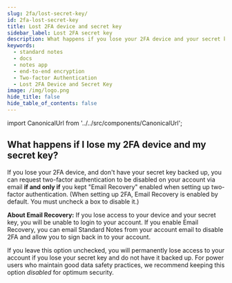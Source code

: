 ```yaml
---
slug: 2fa/lost-secret-key/
id: 2fa-lost-secret-key
title: Lost 2FA device and secret key
sidebar_label: Lost 2FA secret key
description: What happens if you lose your 2FA device and your secret key.
keywords:
  - standard notes
  - docs
  - notes app
  - end-to-end encryption
  - Two-factor Authentication
  - Lost 2FA Device and Secret Key
image: /img/logo.png
hide_title: false
hide_table_of_contents: false
---
```


<!-- https://standardnotes.com/help/22/what-happens-if-i-lose-my-2fa-device-and-my-secret-key -->

import CanonicalUrl from '../../src/components/CanonicalUrl';

<CanonicalUrl
 canonicalUrl="https://standardnotes.com/help/22/what-happens-if-i-lose-my-2fa-device-and-my-secret-key"
/>

## What happens if I lose my 2FA device and my secret key?

If you lose your 2FA device, and don't have your secret key backed up, you can request two-factor authentication to be disabled on your account via email **if and only if** you kept "Email Recovery" enabled when setting up two-factor authentication. (When setting up 2FA, Email Recovery is enabled by default. You must uncheck a box to disable it.)

**About Email Recovery:**
If you lose access to your device and your secret key, you will be unable to login to your account. If you enable Email Recovery, you can email Standard Notes from your account email to disable 2FA and allow you to sign back in to your account.

If you leave this option unchecked, you will permanently lose access to your account if you lose your secret key and do not have it backed up. For power users who maintain good data safety practices, we recommend keeping this option _disabled_ for optimum security.
